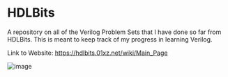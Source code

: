 # HDLBits
A repository on all of the Verilog Problem Sets that I have done so far from HDLBits. This is meant to keep track of my progress in learning Verilog.

Link to Website: https://hdlbits.01xz.net/wiki/Main_Page 

![image](https://github.com/user-attachments/assets/33a86d9e-e4d4-4396-92bd-c3e13de6426a)
